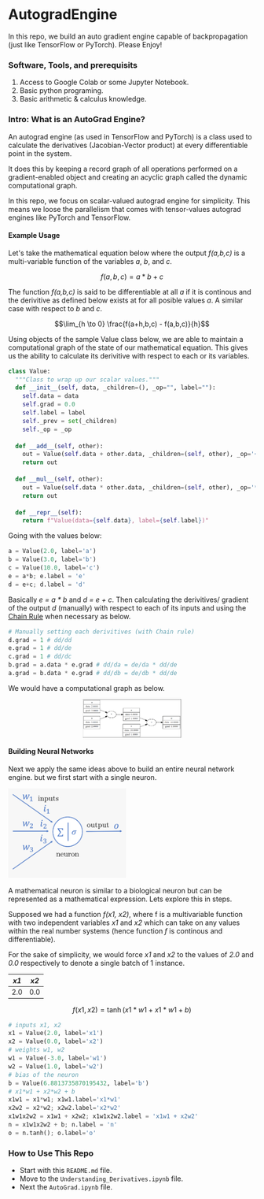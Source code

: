 # AutogradEngine

In this repo, we build an auto gradient engine capable of backpropagation (just like TensorFlow or PyTorch). Please Enjoy!

### Software, Tools, and prerequisits

1. Access to Google Colab or some Jupyter Notebook.
2. Basic python programing.
3. Basic arithmetic & calculus knowledge.

### Intro: What is an AutoGrad Engine?

An autograd engine (as used in TensorFlow and PyTorch) is a class used to calculate the derivatives (Jacobian-Vector product) at every differentiable point in the system.

It does this by keeping a record graph of all operations performed on a gradient-enabled object and creating an acyclic graph called the dynamic computational graph.

In this repo, we focus on scalar-valued autograd engine for simplicity. This means we loose the parallelism that comes with tensor-values autograd engines like PyTorch and TensorFlow.

#### Example Usage

Let's take the mathematical equation below where the output _f(a,b,c)_ is a multi-variable function of the variables _a_, _b_, and _c_.

$$f(a,b,c) = a * b + c$$

The function _f(a,b,c)_ is said to be differentiable at all _a_ if it is continous and the derivitive as defined below exists at for all posible values _a_. A similar case with respect to _b_ and _c_.

$$\lim_{h \to 0} \frac{f(a+h,b,c) - f(a,b,c)}{h}$$

Using objects of the sample Value class below, we are able to maintain a computational graph of the state of our mathematical equation. This gives us the ability to calculate its derivitive with respect to each or its variables.

```python
class Value:
  """Class to wrap up our scalar values."""
  def __init__(self, data, _children=(), _op="", label=""):
    self.data = data
    self.grad = 0.0
    self.label = label
    self._prev = set(_children)
    self._op = _op

  def __add__(self, other):
    out = Value(self.data + other.data, _children=(self, other), _op='+')
    return out

  def __mul__(self, other):
    out = Value(self.data * other.data, _children=(self, other), _op='*')
    return out

  def __repr__(self):
    return f"Value(data={self.data}, label={self.label})"
```

Going with the values below:

```python
a = Value(2.0, label='a')
b = Value(3.0, label='b')
c = Value(10.0, label='c')
e = a*b; e.label = 'e'
d = e+c; d.label = 'd'
```

Basically _e = a \* b_ and _d = e + c_. Then calculating the derivitives/ gradient of the output $d$ (manually) with respect to each of its inputs and using the [Chain Rule](https://en.wikipedia.org/wiki/Chain_rule) when necessary as below.

```python
# Manually setting each derivitives (with Chain rule)
d.grad = 1 # dd/dd
e.grad = 1 # dd/de
c.grad = 1 # dd/dc
b.grad = a.data * e.grad # dd/da = de/da * dd/de
a.grad = b.data * e.grad # dd/db = de/db * dd/de
```

We would have a computational graph as below.

<img
  src="comp_graph.png"
  alt="Computational graph"
  title="Optional title"
  style="display: block; align: center; margin: 0 auto; max-width: 200px">

#### Building Neural Networks

Next we apply the same ideas above to build an entire neural network engine. but we first start with a single neuron.

<img
  src="neuron.png"
  alt="Computational graph"
  title="Optional title"
  style="display: inline-block; align: center; margin: 0 auto; width: 240px">

A mathematical neuron is similar to a biological neuron but can be represented as a mathematical expression. Lets explore this in steps.

Supposed we had a function _f(x1, x2)_, where f is a multivariable function with two independent variables _x1_ and _x2_ which can take on any values within the real number systems (hence function _f_ is continous and differentiable).

For the sake of simplicity, we would force _x1_ and _x2_ to the values of _2.0_ and _0.0_ respectively to denote a single batch of 1 instance.

| **_x1_** | **_x2_** |
| -------- | -------- |
| 2.0      | 0.0      |

$$f(x1, x2) = \tanh\bigl(x1*w1 + x1*w1 + b\bigr) $$

```python
# inputs x1, x2
x1 = Value(2.0, label='x1')
x2 = Value(0.0, label='x2')
# weights w1, w2
w1 = Value(-3.0, label='w1')
w2 = Value(1.0, label='w2')
# bias of the neuron
b = Value(6.8813735870195432, label='b')
# x1*w1 + x2*w2 + b
x1w1 = x1*w1; x1w1.label='x1*w1'
x2w2 = x2*w2; x2w2.label='x2*w2'
x1w1x2w2 = x1w1 + x2w2; x1w1x2w2.label = 'x1w1 + x2w2'
n = x1w1x2w2 + b; n.label = 'n'
o = n.tanh(); o.label='o'
```

### How to Use This Repo

- Start with this `README.md` file.
- Move to the `Understanding_Derivatives.ipynb` file.
- Next the `AutoGrad.ipynb` file.
